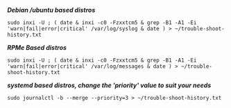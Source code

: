 <b><i>Debian /ubuntu  based distros</b></i>

`
  sudo inxi -U ;
  (
    date &
    inxi -c0 -Fzxxtcm5 &
    grep -B1 -A1 -Ei 'warn|fail|error|critical' /var/log/syslog &
    date
  ) > ~/trouble-shoot-history.txt
`


<b><i>RPMe Based distros</b></i>

`
  sudo inxi -U ;
  (
    date &
    inxi -c0 -Fzxxtcm5 &
    grep -B1 -A1 -Ei 'warn|fail|error|critical' /var/log/messages &
    date
  ) > ~/trouble-shoot-history.txt
`

<b><i>systemd based distros, change the 'priority' value to suit your needs</b></i>

`sudo journalctl -b --merge --priority=3 > ~/trouble-shoot-history.txt`
